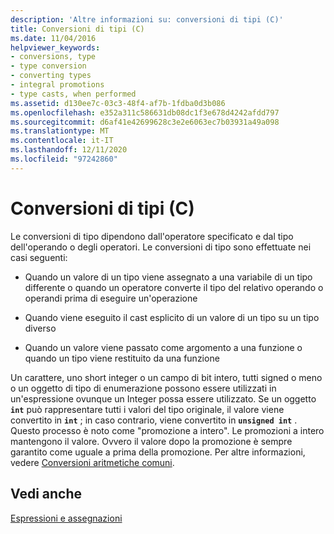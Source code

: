 ```yaml
---
description: 'Altre informazioni su: conversioni di tipi (C)'
title: Conversioni di tipi (C)
ms.date: 11/04/2016
helpviewer_keywords:
- conversions, type
- type conversion
- converting types
- integral promotions
- type casts, when performed
ms.assetid: d130ee7c-03c3-48f4-af7b-1fdba0d3b086
ms.openlocfilehash: e352a311c586631db08dc1f3e678d4242afdd797
ms.sourcegitcommit: d6af41e42699628c3e2e6063ec7b03931a49a098
ms.translationtype: MT
ms.contentlocale: it-IT
ms.lasthandoff: 12/11/2020
ms.locfileid: "97242860"
---
```

# <a name="type-conversions-c"></a>Conversioni di tipi (C)

Le conversioni di tipo dipendono dall'operatore specificato e dal tipo dell'operando o degli operatori. Le conversioni di tipo sono effettuate nei casi seguenti:

- Quando un valore di un tipo viene assegnato a una variabile di un tipo differente o quando un operatore converte il tipo del relativo operando o operandi prima di eseguire un'operazione

- Quando viene eseguito il cast esplicito di un valore di un tipo su un tipo diverso

- Quando un valore viene passato come argomento a una funzione o quando un tipo viene restituito da una funzione

Un carattere, uno short integer o un campo di bit intero, tutti signed o meno o un oggetto di tipo di enumerazione possono essere utilizzati in un'espressione ovunque un Integer possa essere utilizzato. Se un oggetto **`int`** può rappresentare tutti i valori del tipo originale, il valore viene convertito in **`int`** ; in caso contrario, viene convertito in **`unsigned int`** . Questo processo è noto come "promozione a intero". Le promozioni a intero mantengono il valore. Ovvero il valore dopo la promozione è sempre garantito come uguale a prima della promozione. Per altre informazioni, vedere [Conversioni aritmetiche comuni](../c-language/usual-arithmetic-conversions.md).

## <a name="see-also"></a>Vedi anche

[Espressioni e assegnazioni](../c-language/expressions-and-assignments.md)
